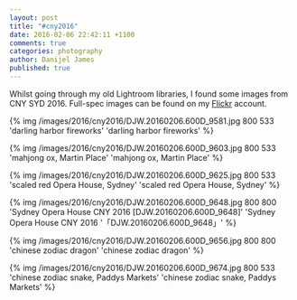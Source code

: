 ```yaml
---
layout: post
title: "#cny2016"
date: 2016-02-06 22:42:11 +1100
comments: true
categories: photography
author: Danijel James
published: true
---
```

Whilst going through my old Lightroom libraries, I found some images from CNY SYD 2016. Full-spec images can be found on my [Flickr](https://flickr.com/danijeljames) account.

{% img /images/2016/cny2016/DJW.20160206.600D_9581.jpg 800 533 'darling harbor fireworks' 'darling harbor fireworks' %}

{% img /images/2016/cny2016/DJW.20160206.600D_9603.jpg 800 533 'mahjong ox, Martin Place' 'mahjong ox, Martin Place' %}

{% img /images/2016/cny2016/DJW.20160206.600D_9625.jpg 800 533 'scaled red Opera House, Sydney' 'scaled red Opera House, Sydney' %}

{% img /images/2016/cny2016/DJW.20160206.600D_9648.jpg 800 800 'Sydney Opera House CNY 2016 [DJW.20160206.600D_9648]' 'Sydney Opera House CNY 2016 '「DJW.20160206.600D_9648」' %}

{% img /images/2016/cny2016/DJW.20160206.600D_9656.jpg 800 800 'chinese zodiac dragon' 'chinese zodiac dragon' %}

{% img /images/2016/cny2016/DJW.20160206.600D_9674.jpg 800 533 'chinese zodiac snake, Paddys Markets' 'chinese zodiac snake, Paddys Markets' %}
